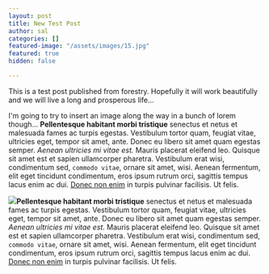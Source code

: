 ```yaml
---
layout: post
title: New Test Post
author: sal
categories: []
featured-image: "/assets/images/15.jpg"
featured: true
hidden: false

---
```

This is a test post published from forestry. Hopefully it will work beautifully and we will live a long and prosperous life...

I'm going to try to insert an image along the way in a bunch of lorem though... **Pellentesque habitant morbi tristique** senectus et netus et malesuada fames ac turpis egestas. Vestibulum tortor quam, feugiat vitae, ultricies eget, tempor sit amet, ante. Donec eu libero sit amet quam egestas semper. _Aenean ultricies mi vitae est._ Mauris placerat eleifend leo. Quisque sit amet est et sapien ullamcorper pharetra. Vestibulum erat wisi, condimentum sed, `commodo vitae`, ornare sit amet, wisi. Aenean fermentum, elit eget tincidunt condimentum, eros ipsum rutrum orci, sagittis tempus lacus enim ac dui. [Donec non enim](https://nandomoreirame.github.io/end2end/blog/2015/lorem/#) in turpis pulvinar facilisis. Ut felis.

**![](assets/images/7.jpg)Pellentesque habitant morbi tristique** senectus et netus et malesuada fames ac turpis egestas. Vestibulum tortor quam, feugiat vitae, ultricies eget, tempor sit amet, ante. Donec eu libero sit amet quam egestas semper. _Aenean ultricies mi vitae est._ Mauris placerat eleifend leo. Quisque sit amet est et sapien ullamcorper pharetra. Vestibulum erat wisi, condimentum sed, `commodo vitae`, ornare sit amet, wisi. Aenean fermentum, elit eget tincidunt condimentum, eros ipsum rutrum orci, sagittis tempus lacus enim ac dui. [Donec non enim](https://nandomoreirame.github.io/end2end/blog/2015/lorem/#) in turpis pulvinar facilisis. Ut felis.